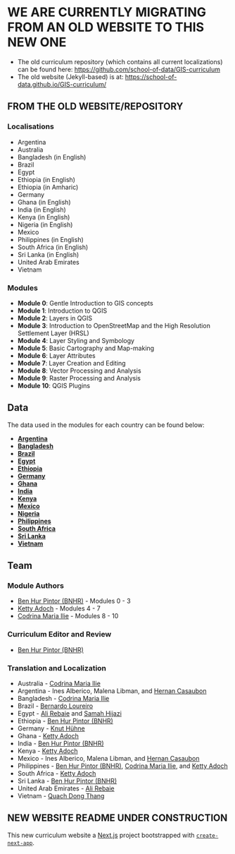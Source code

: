 # WE ARE CURRENTLY MIGRATING FROM AN OLD WEBSITE TO THIS NEW ONE

- The old curriculum repository (which contains all current localizations) can be found here: https://github.com/school-of-data/GIS-curriculum
- The old website (Jekyll-based) is at: https://school-of-data.github.io/GIS-curriculum/

## FROM THE OLD WEBSITE/REPOSITORY

### Localisations
- Argentina
- Australia
- Bangladesh (in English)
- Brazil
- Egypt
- Ethiopia (in English)
- Ethiopia (in Amharic)
- Germany
- Ghana (in English)
- India (in English)
- Kenya (in English)
- Nigeria (in English)
- Mexico
- Philippines (in English)
- South Africa (in English)
- Sri Lanka (in English)
- United Arab Emirates
- Vietnam

### Modules
- **Module 0**: Gentle Introduction to GIS concepts
- **Module 1**: Introduction to QGIS
- **Module 2**: Layers in QGIS
- **Module 3**: Introduction to OpenStreetMap and the High Resolution Settlement Layer (HRSL)
- **Module 4**: Layer Styling and Symbology
- **Module 5**: Basic Cartography and Map-making
- **Module 6**: Layer Attributes
- **Module 7**: Layer Creation and Editing
- **Module 8**: Vector Processing and Analysis
- **Module 9**: Raster Processing and Analysis
- **Module 10**: QGIS Plugins

## Data

The data used in the modules for each country can be found below:
- [**Argentina**](https://drive.google.com/drive/folders/1SoO4hSdr-I7tYVdqS6fUWBwaJ7nzT-ul?usp=sharing)
- [**Bangladesh**](https://drive.google.com/drive/folders/1XeAfQUh8DXX8ubx8aIgOTekfQNjvqhVG?usp=sharing)
- [**Brazil**](https://drive.google.com/drive/folders/1J0Cwf8tNkr7hRf9lucvNkNV9FfDh7Xeo?usp=sharing)
- [**Egypt**](https://drive.google.com/drive/folders/1r1G5Q_-V_uMftrwaJ2y88DPBRAp1y4pL?usp=sharing)
- [**Ethiopia**](https://drive.google.com/drive/folders/1LUb53DqKTOBx0ek9GKyzAcQ2kGSt3g-3?usp=sharing)
- [**Germany**](https://drive.google.com/drive/folders/1Oodt9pXO2fqqpNpM5QR3hDD6GBRlk7R3?usp=sharing)
- [**Ghana**](https://drive.google.com/drive/folders/1nES1NN6TVB4TiDUuBpTKZSgtHpo-VcUb?usp=sharing)
- [**India**](https://drive.google.com/drive/folders/1Tt518b5L7pi_FFqqVq5X_HVfoSYIhpqt?usp=sharing)
- [**Kenya**](https://drive.google.com/drive/folders/1Yg-Hwmsf488tvq7B6tHDtiX-k9pPYG9m?usp=sharing)
- [**Mexico**](https://drive.google.com/drive/folders/1ZTpu7SR3aVF21TiSJt19C_Itdo5xHC_b?usp=sharing)
- [**Nigeria**](https://drive.google.com/drive/folders/18P0Qm9byk-NeGuZtrO3eTRSdg3XHhG8V?usp=sharing)
- [**Philippines**](https://drive.google.com/drive/folders/1VF2fYgy6DxvVLnwMTK2v99RFMMOUbbHt?usp=sharing)
- [**South Africa**](https://drive.google.com/drive/folders/1l2xpJzO17wJO0lTkGo1-IGBKPFvQARYT?usp=sharing)
- [**Sri Lanka**](https://drive.google.com/drive/folders/1ZjYYDz-SfqSV2lwQGpF16uiMw5gRmJUi?usp=sharing)
- [**Vietnam**](https://drive.google.com/drive/folders/13SDzykCi1Ep1fAFLq17dPjbqLhy2JQhd?usp=sharing)

## Team
### Module Authors

- [Ben Hur Pintor (BNHR)](https://github.com/benhur07b) - Modules 0 - 3
- [Ketty Adoch](https://github.com/kettyadoch) - Modules 4 - 7
- [Codrina Maria Ilie](https://github.com/Codrina) - Modules 8 - 10

### Curriculum Editor and Review

- [Ben Hur Pintor (BNHR)](https://github.com/benhur07b)

### Translation and Localization

- Australia - [Codrina Maria Ilie](https://github.com/Codrina)
- Argentina - Ines Alberico, Malena Libman, and [Hernan Casaubon](https://github.com/Hercasau)
- Bangladesh - [Codrina Maria Ilie](https://github.com/Codrina)
- Brazil - [Bernardo Loureiro](https://github.com/bplmp)
- Egypt - [Ali Rebaie](https://github.com/AliRebaie) and [Samah Hijazi](https://github.com/Smhhjz)
- Ethiopia - [Ben Hur Pintor (BNHR)](https://github.com/benhur07b)
- Germany - [Knut Hühne](https://github.com/k-nut)
- Ghana - [Ketty Adoch](https://github.com/kettyadoch)
- India - [Ben Hur Pintor (BNHR)](https://github.com/benhur07b)
- Kenya - [Ketty Adoch](https://github.com/kettyadoch)
- Mexico - Ines Alberico, Malena Libman, and [Hernan Casaubon](https://github.com/Hercasau)
- Philippines - [Ben Hur Pintor (BNHR)](https://github.com/benhur07b), [Codrina Maria Ilie](https://github.com/Codrina), and [Ketty Adoch](https://github.com/kettyadoch)
- South Africa - [Ketty Adoch](https://github.com/kettyadoch)
- Sri Lanka - [Ben Hur Pintor (BNHR)](https://github.com/benhur07b)
- United Arab Emirates - [Ali Rebaie](https://github.com/AliRebaie) 
- Vietnam - [Quach Dong Thang](https://github.com/thangqd)



## NEW WEBSITE README UNDER CONSTRUCTION

This new curriculum website a [Next.js](https://nextjs.org/) project bootstrapped with [`create-next-app`](https://github.com/vercel/next.js/tree/canary/packages/create-next-app).